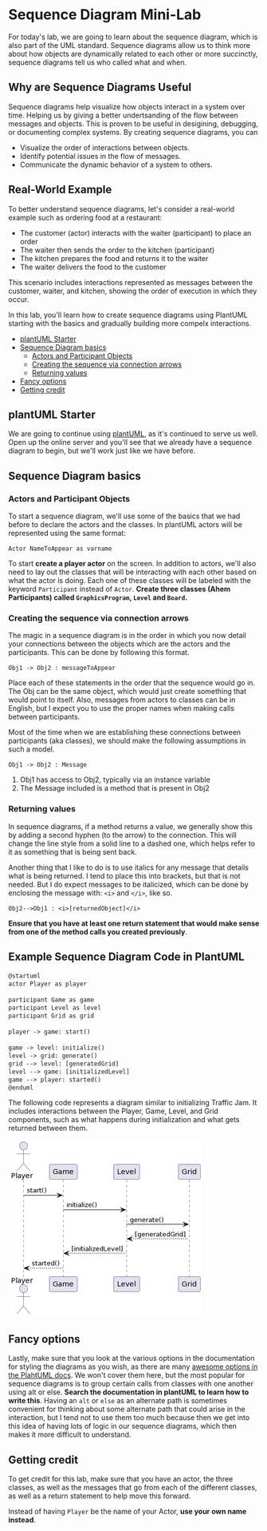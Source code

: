 # Sequence Diagram Mini-Lab

For today's lab, we are going to learn about the sequence diagram,
which is also part of the UML standard.
Sequence diagrams allow us to think more about how objects are dynamically related to each other
or more succinctly,
sequence diagrams tell us who called what and when.

## Why are Sequence Diagrams Useful

Sequence diagrams help visualize how objects interact in a system over time. Helping us by giving a
better undertsanding of the flow between messages and objects. This is proven to be useful in
desigining, debugging, or documenting complex systems. By creating sequence diagrams, you can

- Visualize the order of interactions between objects.
- Identify potential issues in the flow of messages.
- Communicate the dynamic behavior of a system to others.

## Real-World Example

To better understand sequence diagrams, let's consider a real-world example such as ordering food
at a restaurant:

- The customer (actor) interacts with the waiter (participant) to place an order
- The waiter then sends the order to the kitchen (participant)
- The kitchen prepares the food and returns it to the waiter
- The waiter delivers the food to the customer

This scenario includes interactions represented as messages between the customer, waiter,
and kitchen, showing the order of execution in which they occur.

In this lab, you'll learn how to create sequence diagrams using PlantUML
starting with the basics and gradually building more compelx interactions.

- [plantUML Starter](#plantuml-starter)
- [Sequence Diagram basics](#sequence-diagram-basics)
    - [Actors and Participant Objects](#actors-and-participant-objects)
    - [Creating the sequence via connection arrows](#creating-the-sequence-via-connection-arrows)
    - [Returning values](#returning-values)
- [Fancy options](#fancy-options)
- [Getting credit](#getting-credit)

## plantUML Starter

We are going to continue using [plantUML](https://plantuml.com),
as it's continued to serve us well.
Open up the online server and you'll see that we already have a sequence diagram to begin,
but we'll work just like we have before.

## Sequence Diagram basics

### Actors and Participant Objects

To start a sequence diagram,
we'll use some of the basics that we had before to declare the actors and the classes.
In plantUML actors will be represented using the same format:

```plantuml
Actor NameToAppear as varname
```

To start **create a player actor** on the screen.
In addition to actors,
we'll also need to lay out the classes
that will be interacting with each other based on what the actor is doing.
Each one of these classes will be labeled
with the keyword ```Participant``` instead of ```Actor```.
**Create three classes (Ahem Participants) called ```GraphicsProgram```,
```Level``` and ```Board```.**

### Creating the sequence via connection arrows

The magic in a sequence diagram is in the order
in which you now detail your connections
between the objects which are the actors and the participants.
This can be done by following this format.

```plantuml
Obj1 -> Obj2 : messageToAppear
```

Place each of these statements in the order that the sequence would go in.
The Obj can be the same object,
which would just create something that would point to itself.
Also,
messages from actors to classes can be in English,
but I expect you to use the proper names when making calls between participants.

Most of the time when we are establishing these connections between participants (aka classes),
we should make the following assumptions in such a model.

```plantuml
Obj1 -> Obj2 : Message
```

1. Obj1 has access to Obj2,
typically via an instance variable
1. The Message included is a method that is present in Obj2

### Returning values

In sequence diagrams,
if a method returns a value,
we generally show this by adding a second hyphen (to the arrow) to the connection.
This will change the line style from a solid line to a dashed one,
which helps refer to it as something that is being sent back.

Another thing that I like to do
is to use italics for any message
that details what is being returned.
I tend to place this into brackets,
but that is not needed.
But I do expect messages to be italicized,
which can be done by enclosing the message with:
```<i>``` and ```</i>```,
like so.

```plantuml
Obj2-->Obj1 : <i>[returnedObject]</i>
```

**Ensure that you have at least one return statement
that would make sense from one of the method calls you created previously**.

## Example Sequence Diagram Code in PlantUML

```plantuml
@startuml
actor Player as player

participant Game as game
participant Level as level
participant Grid as grid

player -> game: start()

game -> level: initialize()
level -> grid: generate()
grid --> level: [generatedGrid]
level --> game: [initializedLevel]
game --> player: started()
@enduml
```

The following code represents a diagram similar to initializing Traffic Jam.
It includes interactions between the Player, Game, Level, and Grid components,
such as what happens during initialization and what gets returned between them.

![Screenshot of PlantUML with the following code above.](lab67media/plantUML.png)

## Fancy options

Lastly,
make sure that you look at the various options in the documentation
for styling the diagrams as you wish,
as there are many
[awesome options in the PlahtUML docs](https://plantuml.com/sequence-diagram).
We won't cover them here,
but the most popular for sequence diagrams
is to group certain calls from classes with one another using alt or else.
**Search the documentation in plantUML to learn how to write this**.
Having an ```alt``` or ```else``` as an alternate path
is sometimes convenient for thinking about some alternate path
that could arise in the interaction,
but I tend not to use them too much
because then we get into this idea of having lots of logic in our sequence diagrams,
which then makes it more difficult to understand.

## Getting credit

To get credit for this lab,
make sure that you have an actor,
the three classes,
as well as the messages that go from each of the different classes,
as well as a return statement to help move this forward.

Instead of having ```Player``` be the name of your Actor,
**use your own name instead**.
